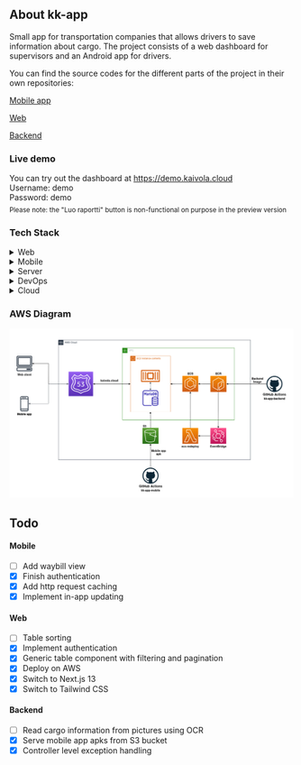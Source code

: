 <!-- About the Project -->
## About kk-app
Small app for transportation companies that allows drivers to save information about cargo. The project consists of a web dashboard for supervisors and an Android app for drivers.

You can find the source codes for the different parts of the project in their own repositories:

[Mobile app](https://github.com/kaivola/kk-app-mobile)

[Web](https://github.com/kaivola/kk-app-frontend)

[Backend](https://github.com/kaivola/kk-app-backend)

### Live demo

You can try out the dashboard at https://demo.kaivola.cloud <br />
Username: demo <br />
Password: demo <br />
<sub>Please note: the "Luo raportti" button is non-functional on purpose in the preview version</sub>

<!-- TechStack -->
### Tech Stack

<details>
  <summary>Web</summary>
  <ul>
    <li>React</li>
    <li>TypeScript</li>
    <li>Next.js 13</li>
    <li>Tailwind CSS</li>
  </ul>
</details>

<details>
  <summary>Mobile</summary>
  <ul>
    <li>Kotlin</li>
    <li>JetPack Compose</li>
    <li>Retrofit2</li>
  </ul>
</details>

<details>
  <summary>Server</summary>
  <ul>
    <li>Java</li>
    <li>Spring Boot</li>
    <li>MariaDB</li>
  </ul>
</details>

<details>
<summary>DevOps</summary>
  <ul>
    <li>Git</li>
    <li>GitHub Actions</li>
    <li>Docker</li>
  </ul>
</details>

<details>
<summary>Cloud</summary>
  <ul>
    <li>EC2</li>
    <li>ECS</li>
    <li>ECR</li>
    <li>S3</li>
    <li>Lambda</li>
  </ul>
</details>

### AWS Diagram
<img src="assets/aws.png"/>

## Todo

#### Mobile
* [ ] Add waybill view
* [x] Finish authentication
* [x] Add http request caching
* [x] Implement in-app updating
   
#### Web
* [ ] Table sorting
* [x] Implement authentication
* [x] Generic table component with filtering and pagination
* [x] Deploy on AWS
* [x] Switch to Next.js 13
* [x] Switch to Tailwind CSS  

#### Backend
* [ ] Read cargo information from pictures using OCR
* [x] Serve mobile app apks from S3 bucket
* [x] Controller level exception handling
